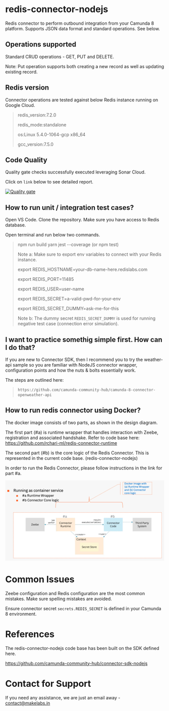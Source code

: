 # redis-connector-nodejs
Redis connector to perform outbound integration from your Camunda 8 platform. Supports JSON data format and standard operations. See below.

## Operations supported
Standard CRUD operations - GET, PUT and DELETE.
> 
Note: Put operation supports both creating a new record as well as updating existing record.


## Redis version
Connector operations are tested against below Redis instance running on Google Cloud.
> 
> redis_version:7.2.0
>
> redis_mode:standalone
> 
> os:Linux 5.4.0-1064-gcp x86_64
> 
> gcc_version:7.5.0


## Code Quality
Quality gate checks successfully executed leveraging Sonar Cloud. 
> 
Click on <code>link</code> below to see detailed report.
> 
[![Quality gate](https://sonarcloud.io/api/project_badges/quality_gate?project=rchari-ml_redis-connector-nodejs)](https://sonarcloud.io/summary/new_code?id=rchari-ml_redis-connector-nodejs)

## How to run unit / integration test cases?
Open VS Code. 
Clone the repository.
Make sure you have access to Redis database.

Open terminal and run below two commands.
> 
> npm run build
> yarn jest --coverage (or npm test)
>
> Note a: Make sure to export env variables to connect with your Redis instance.
>
> 
> export REDIS_HOSTNAME=your-db-name-here.redislabs.com
> 
> export REDIS_PORT=11485
> 
> export REDIS_USER=user-name
> 
> export REDIS_SECRET=a-valid-pwd-for-your-env
> 
> export REDIS_SECRET_DUMMY=ask-me-for-this
> 
> Note b: The dummy secret <code>REDIS_SECRET_DUMMY</code> is used for running negative test case (connection error simulation).
> 

## I want to practice somethig simple first. How can I do that?
If you are new to Connector SDK, then I recommend you to try the weather-api sample so you are familiar with NodeJS connector wrapper, configuration points and how the nuts & bolts essentially work.
> 
The steps are outlined here: 
> ```
> https://github.com/camunda-community-hub/camunda-8-connector-openweather-api
> ```


## How to run redis connector using Docker?

The docker image consists of two parts, as shown in the design diagram.

The first part (#a) is runtime wrapper that handles interaction with Zeebe, registration and associated handshake. Refer to code base here: https://github.com/rchari-ml/redis-connector-runtime

The second part (#b) is the core logic of the Redis Connector. This is represented in the current code base. (redis-connector-nodejs)

In order to run the Redis Connector, please follow instructions in the link for part #a.


![Redis Connector for Camunda 8](image.png)


# Common Issues
Zeebe configuration and Redis configuration are the most common mistakes. Make sure spelling mistakes are avoided.
>
Ensure connector secret <code>secrets.REDIS_SECRET</code> is defined in your Camunda 8 environment.


# References
The redis-connector-nodejs code base has been built on the SDK defined here.
> 
https://github.com/camunda-community-hub/connector-sdk-nodejs


# Contact for Support
If you need any assistance, we are just an email away - contact@makelabs.in
